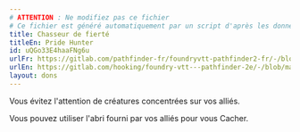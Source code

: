 ```yaml
---
# ATTENTION : Ne modifiez pas ce fichier
# Ce fichier est généré automatiquement par un script d'après les données du module Foundry VTT officiel et de sa traduction
title: Chasseur de fierté
titleEn: Pride Hunter
id: uQGo33E4haaFNg6u
urlFr: https://gitlab.com/pathfinder-fr/foundryvtt-pathfinder2-fr/-/blob/master/data/feats/uQGo33E4haaFNg6u.htm
urlEn: https://gitlab.com/hooking/foundry-vtt---pathfinder-2e/-/blob/master/packs/data/feats.db/pride-hunter.json
layout: dons
---
```

Vous évitez l'attention de créatures concentrées sur vos alliés.

Vous pouvez utiliser l'abri fourni par vos alliés pour vous Cacher.
